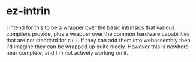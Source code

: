 # ez-intrin
I intend for this to be a wrapper over the basic intrinsics that various compilers provide, plus a wrapper over the common hardware capabilities that are not standard for c++. If they can add them into webassembly then I'd imagine they can be wrapped up quite nicely.
However this is nowhere near complete, and I'm not actively working on it.
